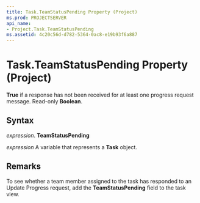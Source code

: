 ```yaml
---
title: Task.TeamStatusPending Property (Project)
ms.prod: PROJECTSERVER
api_name:
- Project.Task.TeamStatusPending
ms.assetid: 4c20c56d-d782-5364-0ac8-e19b93f6a887
---
```



# Task.TeamStatusPending Property (Project)

 **True** if a response has not been received for at least one progress request message. Read-only **Boolean**.


## Syntax

 _expression_. **TeamStatusPending**

 _expression_ A variable that represents a **Task** object.


## Remarks

To see whether a team member assigned to the task has responded to an Update Progress request, add the  **TeamStatusPending** field to the task view.


